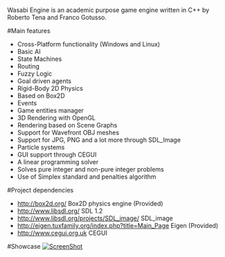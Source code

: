 Wasabi Engine is an academic purpose game engine written in C++ by Roberto Tena and Franco Gotusso.

#Main features

 * Cross-Platform functionality (Windows and Linux)
 * Basic AI
  * State Machines
  * Routing
  * Fuzzy Logic
  * Goal driven agents
 * Rigid-Body 2D Physics
  * Based on Box2D
 * Events
 * Game entities manager
 * 3D Rendering with OpenGL
  * Rendering based on Scene Graphs
  * Support for Wavefront OBJ meshes
  * Support for JPG, PNG and a lot more through SDL_Image
  * Particle systems
  * GUI support through CEGUI
 * A linear programming solver
  * Solves pure integer and non-pure integer problems
  * Use of Simplex standard and penalties algorithm

#Project dependencies

 * http://box2d.org/ Box2D physics engine (Provided)
 * http://www.libsdl.org/ SDL 1.2
 * http://www.libsdl.org/projects/SDL_image/ SDL_image
 * http://eigen.tuxfamily.org/index.php?title=Main_Page Eigen (Provided)
 * http://www.cegui.org.uk CEGUI 

#Showcase
[![ScreenShot](http://img.youtube.com/vi/EETvX7XRsOs/0.jpg)](http://www.youtube.com/watch?v=EETvX7XRsOs)

